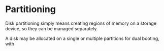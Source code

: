 # Partitioning

Disk partitioning simply means creating regions of memory on a storage device, so they can be managed separately.

A disk may be allocated on a single or multiple partitions for dual booting, with 